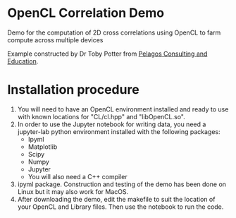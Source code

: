 # OpenCL Correlation Demo
Demo for the computation of 2D cross correlations using OpenCL to farm compute across multiple devices

Example constructed by Dr Toby Potter from [Pelagos Consulting and Education](https://www.pelagos-consulting.com).

# Installation procedure

1. You will need to have an OpenCL environment installed and ready to use with known locations for "CL/cl.hpp" and "libOpenCL.so".
2. In order to use the Jupyter notebook for writing data, you need a jupyter-lab python environment installed with the following packages:
    * Ipyml
    * Matplotlib
    * Scipy
    * Numpy
    * Jupyter 
    * You will also need a C++ compiler
3.  ipyml package. Construction and testing of the demo has been done on Linux but it may also work for MacOS.
4. After downloading the demo, edit the makefile to suit the location of your OpenCL and Library files. Then use the notebook to run the code.
